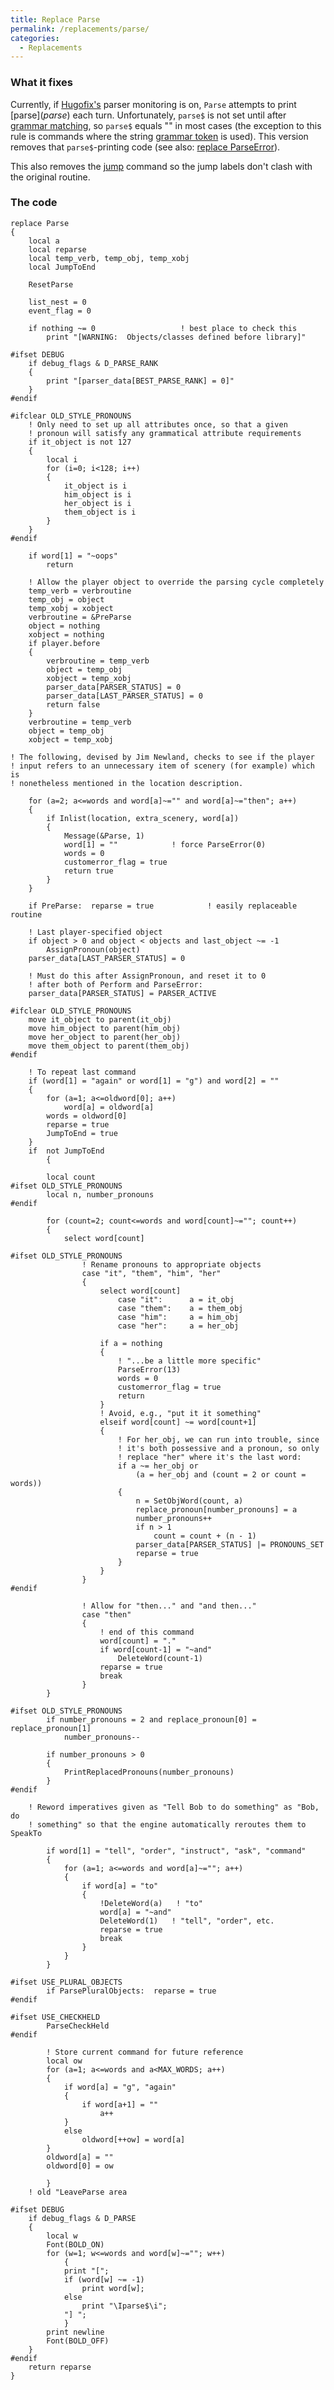 ```yaml
---
title: Replace Parse
permalink: /replacements/parse/
categories: 
  - Replacements
---
```


### What it fixes

Currently, if [Hugofix's](HugoFix) parser monitoring is on,
`Parse` attempts to print [parse$](parse$) each turn.
Unfortunately, `parse$` is not set until after [grammar
matching](Game_Loop), so `parse$` equals "" in most cases
(the exception to this rule is commands where the string [grammar
token](grammar_Tokens) is used). This version removes that
`parse$`-printing code (see also: [replace
ParseError](replace_ParseError)).

This also removes the [jump](jump) command so the jump labels
don't clash with the original routine.

### The code

    replace Parse
    {
        local a
        local reparse
        local temp_verb, temp_obj, temp_xobj
        local JumpToEnd

        ResetParse

        list_nest = 0
        event_flag = 0

        if nothing ~= 0                   ! best place to check this
            print "[WARNING:  Objects/classes defined before library]"

    #ifset DEBUG
        if debug_flags & D_PARSE_RANK
        {
            print "[parser_data[BEST_PARSE_RANK] = 0]"
        }
    #endif

    #ifclear OLD_STYLE_PRONOUNS
        ! Only need to set up all attributes once, so that a given
        ! pronoun will satisfy any grammatical attribute requirements
        if it_object is not 127
        {
            local i
            for (i=0; i<128; i++)
            {
                it_object is i
                him_object is i
                her_object is i
                them_object is i
            }
        }
    #endif

        if word[1] = "~oops"
            return

        ! Allow the player object to override the parsing cycle completely
        temp_verb = verbroutine
        temp_obj = object
        temp_xobj = xobject
        verbroutine = &PreParse
        object = nothing
        xobject = nothing
        if player.before
        {
            verbroutine = temp_verb
            object = temp_obj
            xobject = temp_xobj
            parser_data[PARSER_STATUS] = 0
            parser_data[LAST_PARSER_STATUS] = 0
            return false
        }
        verbroutine = temp_verb
        object = temp_obj
        xobject = temp_xobj

    ! The following, devised by Jim Newland, checks to see if the player
    ! input refers to an unnecessary item of scenery (for example) which is
    ! nonetheless mentioned in the location description.

        for (a=2; a<=words and word[a]~="" and word[a]~="then"; a++)
        {
            if Inlist(location, extra_scenery, word[a])
            {
                Message(&Parse, 1)
                word[1] = ""            ! force ParseError(0)
                words = 0
                customerror_flag = true
                return true
            }
        }

        if PreParse:  reparse = true            ! easily replaceable routine

        ! Last player-specified object
        if object > 0 and object < objects and last_object ~= -1
            AssignPronoun(object)
        parser_data[LAST_PARSER_STATUS] = 0

        ! Must do this after AssignPronoun, and reset it to 0
        ! after both of Perform and ParseError:
        parser_data[PARSER_STATUS] = PARSER_ACTIVE

    #ifclear OLD_STYLE_PRONOUNS
        move it_object to parent(it_obj)
        move him_object to parent(him_obj)
        move her_object to parent(her_obj)
        move them_object to parent(them_obj)
    #endif

        ! To repeat last command
        if (word[1] = "again" or word[1] = "g") and word[2] = ""
        {
            for (a=1; a<=oldword[0]; a++)
                word[a] = oldword[a]
            words = oldword[0]
            reparse = true
            JumpToEnd = true
        }
        if  not JumpToEnd
            {

            local count
    #ifset OLD_STYLE_PRONOUNS
            local n, number_pronouns
    #endif

            for (count=2; count<=words and word[count]~=""; count++)
            {
                select word[count]

    #ifset OLD_STYLE_PRONOUNS
                    ! Rename pronouns to appropriate objects
                    case "it", "them", "him", "her"
                    {
                        select word[count]
                            case "it":      a = it_obj
                            case "them":    a = them_obj
                            case "him":     a = him_obj
                            case "her":     a = her_obj

                        if a = nothing
                        {
                            ! "...be a little more specific"
                            ParseError(13)
                            words = 0
                            customerror_flag = true
                            return
                        }
                        ! Avoid, e.g., "put it it something"
                        elseif word[count] ~= word[count+1]
                        {
                            ! For her_obj, we can run into trouble, since
                            ! it's both possessive and a pronoun, so only
                            ! replace "her" where it's the last word:
                            if a ~= her_obj or
                                (a = her_obj and (count = 2 or count = words))
                            {
                                n = SetObjWord(count, a)
                                replace_pronoun[number_pronouns] = a
                                number_pronouns++
                                if n > 1
                                    count = count + (n - 1)
                                parser_data[PARSER_STATUS] |= PRONOUNS_SET
                                reparse = true
                            }
                        }
                    }
    #endif

                    ! Allow for "then..." and "and then..."
                    case "then"
                    {
                        ! end of this command
                        word[count] = "."
                        if word[count-1] = "~and"
                            DeleteWord(count-1)
                        reparse = true
                        break
                    }
            }

    #ifset OLD_STYLE_PRONOUNS
            if number_pronouns = 2 and replace_pronoun[0] = replace_pronoun[1]
                number_pronouns--

            if number_pronouns > 0
            {
                PrintReplacedPronouns(number_pronouns)
            }
    #endif

        ! Reword imperatives given as "Tell Bob to do something" as "Bob, do
        ! something" so that the engine automatically reroutes them to SpeakTo

            if word[1] = "tell", "order", "instruct", "ask", "command"
            {
                for (a=1; a<=words and word[a]~=""; a++)
                {
                    if word[a] = "to"
                    {
                        !DeleteWord(a)   ! "to"
                        word[a] = "~and"
                        DeleteWord(1)   ! "tell", "order", etc.
                        reparse = true
                        break
                    }
                }
            }

    #ifset USE_PLURAL_OBJECTS
            if ParsePluralObjects:  reparse = true
    #endif

    #ifset USE_CHECKHELD
            ParseCheckHeld
    #endif

            ! Store current command for future reference
            local ow
            for (a=1; a<=words and a<MAX_WORDS; a++)
            {
                if word[a] = "g", "again"
                {
                    if word[a+1] = ""
                        a++
                }
                else
                    oldword[++ow] = word[a]
            }
            oldword[a] = ""
            oldword[0] = ow

            }
        ! old "LeaveParse area

    #ifset DEBUG
        if debug_flags & D_PARSE
        {
            local w
            Font(BOLD_ON)
            for (w=1; w<=words and word[w]~=""; w++)
                {
                print "[";
                if (word[w] ~= -1)
                    print word[w];
                else
                    print "\Iparse$\i";
                "] ";
                }
            print newline
            Font(BOLD_OFF)
        }
    #endif
        return reparse
    }
